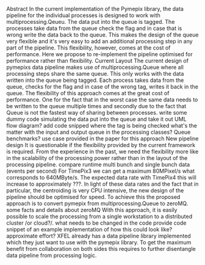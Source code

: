 Abstract
In the current implementation of the Pymepix library, the data pipeline for the individual processes is designed to work with multiprocessing.Qeueu. The data put into the queue is tagged. The processes take data from the queue check the flag and in case that is wrong write the data back to the queue. This makes the design of the queue very flexible and it's very easy to add an additional processing step in any part of the pipeline. This flexibility, however, comes at the cost of performance. Here we propose to re-implement the pipeline optimised for performance rather than flexibility.
Current Layout
The current design of pymepixs data pipeline makes use of multiprocessing.Queue where all processing steps share the same queue. This only works with the data written into the queue being tagged. Each process takes data from the queue, checks for the flag and in case of the wrong tag, writes it back in the queue. The flexibility of this approach comes at the great cost of performance. One for the fact that in the worst case the same data needs to be written to the queue multiple times and secondly due to the fact that Queue is not the fastest way of sharing between processes.
write some dummy code simulating the data put into the queue and take it out
UML flow diagram?
add code snipped where the tag is being checked
what's the matter with the input and output queue in the processing classes?
Queue benchmarks?
use case provided in the paper for this approach
New pipeline design
It is questionable if the flexibility provided by the current framework is required. From the experience in the past, we need the flexibility more like in the scalability of the processing power rather than in the layout of the processing pipeline.
compare runtime multi bunch and single bunch data (events per second)
For TimePix3 we can get a maximum 80MPixel/s what corresponds to 640MByte/s. The expected data rate with TimePix4 this will increase to approximately ???. In light of these data rates and the fact that in particular, the centroiding is very CPU intensive, the new design of the pipeline should be optimised for speed.
To achieve this the proposed approach is to convert pymepix from multiprocessing.Queue to zeroMQ.
some facts and details about zeroMQ
With this approach, it is easily possible to scale the processing from a single workstation to a distributed cluster /or cloud?/.
what needs to be changed in the code
provide code snippet of an example implementation of how this could look like?
approximate effort?
XFEL already has a data pipeline library implemented which they just want to use with the pymepix library. To get the maximum benefit from collaboration on both sides this requires to further disentangle data pipeline from processing logic. 